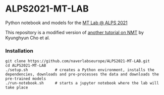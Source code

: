 # ALPS2021-MT-LAB
Python notebook and models for the [MT Lab @ ALPS 2021](http://lig-alps.imag.fr/)

This repository is a modified version of [another tutorial on NMT](https://github.com/nyu-dl/AMMI-2019-NLP-Part2/blob/master/02-day-RLM%26NMT/02.c.NMT/NMT.ipynb) by Kyunghyun Cho et al.

### Installation

```
git clone https://github.com/naverlabseurope/ALPS2021-MT-LAB.git
cd ALPS2021-MT-LAB
./setup.sh            # creates a Python environment, installs the dependencies, downloads and pre-processes the data and downloads the pre-trained models
./run-notebook.sh     # starts a jupyter notebook where the lab will take place
```
